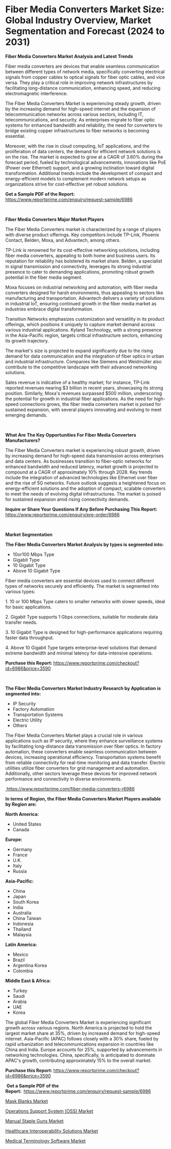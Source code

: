 <p><h1>Fiber Media Converters Market Size: Global Industry Overview, Market Segmentation and Forecast (2024 to 2031)</h1></p><p><strong>Fiber Media Converters Market Analysis and Latest Trends</strong></p>
<p><p>Fiber media converters are devices that enable seamless communication between different types of network media, specifically converting electrical signals from copper cables to optical signals for fiber optic cables, and vice versa. They play a critical role in improving network infrastructures by facilitating long-distance communication, enhancing speed, and reducing electromagnetic interference.</p><p>The Fiber Media Converters Market is experiencing steady growth, driven by the increasing demand for high-speed internet and the expansion of telecommunication networks across various sectors, including IT, telecommunications, and security. As enterprises migrate to fiber optic systems for enhanced bandwidth and reliability, the need for converters to bridge existing copper infrastructures to fiber networks is becoming essential.</p><p>Moreover, with the rise in cloud computing, IoT applications, and the proliferation of data centers, the demand for efficient network solutions is on the rise. The market is expected to grow at a CAGR of 3.60% during the forecast period, fueled by technological advancements, innovations like PoE (Power over Ethernet) support, and a growing inclination toward digital transformation. Additional trends include the development of compact and energy-efficient models to complement modern network setups as organizations strive for cost-effective yet robust solutions.</p></p>
<p><strong>Get a Sample PDF of the Report:&nbsp;</strong> <a href="https://www.reportprime.com/enquiry/request-sample/6986">https://www.reportprime.com/enquiry/request-sample/6986</a></p>
<p>&nbsp;</p>
<p><strong>Fiber Media Converters Major Market Players</strong></p>
<p><p>The Fiber Media Converters market is characterized by a range of players with diverse product offerings. Key competitors include TP-Link, Phoenix Contact, Belden, Moxa, and Advantech, among others. </p><p>TP-Link is renowned for its cost-effective networking solutions, including fiber media converters, appealing to both home and business users. Its reputation for reliability has bolstered its market share. Belden, a specialist in signal transmission and connectivity, leverages its strong industrial presence to cater to demanding applications, promoting robust growth potential in the fiber media segment.</p><p>Moxa focuses on industrial networking and automation, with fiber media converters designed for harsh environments, thus appealing to sectors like manufacturing and transportation. Advantech delivers a variety of solutions in industrial IoT, ensuring continued growth in the fiber media market as industries embrace digital transformation.</p><p>Transition Networks emphasizes customization and versatility in its product offerings, which positions it uniquely to capture market demand across various industrial applications. Kyland Technology, with a strong presence in the Asia-Pacific region, targets critical infrastructure sectors, enhancing its growth trajectory.</p><p>The market's size is projected to expand significantly due to the rising demand for data communication and the integration of fiber optics in urban and industrial infrastructure. Companies like Siemens and Weidmüller also contribute to the competitive landscape with their advanced networking solutions. </p><p>Sales revenue is indicative of a healthy market; for instance, TP-Link reported revenues nearing $3 billion in recent years, showcasing its strong position. Similarly, Moxa's revenues surpassed $500 million, underscoring the potential for growth in industrial fiber applications. As the need for high-speed connections grows, the fiber media converters market is poised for sustained expansion, with several players innovating and evolving to meet emerging demands.</p></p>
<p>&nbsp;</p>
<p><strong>What Are The Key Opportunities For Fiber Media Converters Manufacturers?</strong></p>
<p><p>The Fiber Media Converters market is experiencing robust growth, driven by increasing demand for high-speed data transmission across enterprises and data centers. As businesses transition to fiber-optic networks for enhanced bandwidth and reduced latency, market growth is projected to compound at a CAGR of approximately 10% through 2028. Key trends include the integration of advanced technologies like Ethernet over fiber and the rise of 5G networks. Future outlook suggests a heightened focus on energy-efficient solutions and the adoption of compact, scalable converters to meet the needs of evolving digital infrastructures. The market is poised for sustained expansion amid rising connectivity demands.</p></p>
<p><strong>Inquire or Share Your Questions If Any Before Purchasing This Report:</strong> <a href="https://www.reportprime.com/enquiry/pre-order/6986">https://www.reportprime.com/enquiry/pre-order/6986</a></p>
<p>&nbsp;</p>
<p><strong>Market Segmentation</strong></p>
<p><strong>The Fiber Media Converters Market Analysis by types is segmented into:</strong></p>
<p><ul><li>10or100 Mbps Type</li><li>Gigabit Type</li><li>10 Gigabit Type</li><li>Above 10 Gigabit Type</li></ul></p>
<p><p>Fiber media converters are essential devices used to connect different types of networks securely and efficiently. The market is segmented into various types: </p><p>1. 10 or 100 Mbps Type caters to smaller networks with slower speeds, ideal for basic applications.</p><p>2. Gigabit Type supports 1 Gbps connections, suitable for moderate data transfer needs.</p><p>3. 10 Gigabit Type is designed for high-performance applications requiring faster data throughput.</p><p>4. Above 10 Gigabit Type targets enterprise-level solutions that demand extreme bandwidth and minimal latency for data-intensive operations.</p></p>
<p><strong>Purchase this Report:&nbsp;</strong><a href="https://www.reportprime.com/checkout?id=6986&price=3590">https://www.reportprime.com/checkout?id=6986&price=3590</a></p>
<p>&nbsp;</p>
<p><strong>The Fiber Media Converters Market Industry Research by Application is segmented into:</strong></p>
<p><ul><li>IP Security</li><li>Factory Automation</li><li>Transportation Systems</li><li>Electric Utility</li><li>Others</li></ul></p>
<p><p>The Fiber Media Converters Market plays a crucial role in various applications such as IP security, where they enhance surveillance systems by facilitating long-distance data transmission over fiber optics. In factory automation, these converters enable seamless communication between devices, increasing operational efficiency. Transportation systems benefit from reliable connectivity for real-time monitoring and data transfer. Electric utilities utilize fiber converters for grid management and automation. Additionally, other sectors leverage these devices for improved network performance and connectivity in diverse environments.</p></p>
<p><a href="https://www.reportprime.com/fiber-media-converters-r6986">&nbsp;https://www.reportprime.com/fiber-media-converters-r6986</a></p>
<p><strong>In terms of Region, the Fiber Media Converters Market Players available by Region are:</strong></p>
<p>
    <p> <strong> North America: </strong>
        <ul>
            <li>United States</li>
            <li>Canada</li>
        </ul>
        </p> 
    <p> <strong> Europe: </strong>
        <ul>
            <li>Germany</li>
            <li>France</li>
            <li>U.K.</li>
            <li>Italy</li>
            <li>Russia</li>
        </ul>
        </p> 
    <p> <strong> Asia-Pacific: </strong>
        <ul>
            <li>China</li>
            <li>Japan</li>
            <li>South Korea</li>
            <li>India</li>
            <li>Australia</li>
            <li>China Taiwan</li>
            <li>Indonesia</li>
            <li>Thailand</li>
            <li>Malaysia</li>
        </ul>
        </p> 
    <p> <strong> Latin America: </strong>
        <ul>
            <li>Mexico</li>
            <li>Brazil</li>
            <li>Argentina Korea</li>
            <li>Colombia</li>
        </ul>
        </p> 
    <p> <strong> Middle East & Africa: </strong>
        <ul>
            <li>Turkey</li>
            <li>Saudi</li>
            <li>Arabia</li>
            <li>UAE</li>
            <li>Korea</li>
        </ul>
    </p>
    </p>
<p><p>The global Fiber Media Converters Market is experiencing significant growth across various regions. North America is projected to hold the largest market share at 35%, driven by increased demand for high-speed internet. Asia-Pacific (APAC) follows closely with a 30% share, fueled by rapid urbanization and telecommunications expansion in countries like China and India. Europe accounts for 25%, supported by advancements in networking technologies. China, specifically, is anticipated to dominate APAC's growth, contributing approximately 15% to the overall market.</p></p>
<p><strong>Purchase this Report: </strong><a href="https://www.reportprime.com/checkout?id=6986&price=3590">https://www.reportprime.com/checkout?id=6986&price=3590</a></p>
<p>&nbsp;<strong>Get a Sample PDF of the Report:&nbsp;&nbsp;</strong><a href="https://www.reportprime.com/enquiry/request-sample/6986">https://www.reportprime.com/enquiry/request-sample/6986</a></p>
<p><strong></strong></p>
<p><p><a href="https://issuu.com/reportprime-2/docs/mask-blanks-market-size-2030.pptx_72f7ef4295f3d8">Mask Blanks Market</a></p><p><a href="https://issuu.com/reportprime-2/docs/operations-support-system-oss-marke_ebaa83b734e9ff">Operations Support System (OSS) Market</a></p><p><a href="https://medium.com/@sahanad234/manual-staple-guns-industry-insights-report-analyzing-manual-staple-guns-market-trends-1e4d5addb922">Manual Staple Guns Market</a></p><p><a href="https://www.linkedin.com/pulse/how-regional-global-trends-shaping-healthcare-interoperability-9flzc?trackingId=FXJUvyufTcOUAR%2B2TrWfZQ%3D%3D">Healthcare Interoperability Solutions Market</a></p><p><a href="https://www.linkedin.com/pulse/medical-terminology-software-market-forecast-global-trends-nrwtc?trackingId=bC%2FzlICpS32et7wr5%2FO1jg%3D%3D">Medical Terminology Software Market</a></p></p>